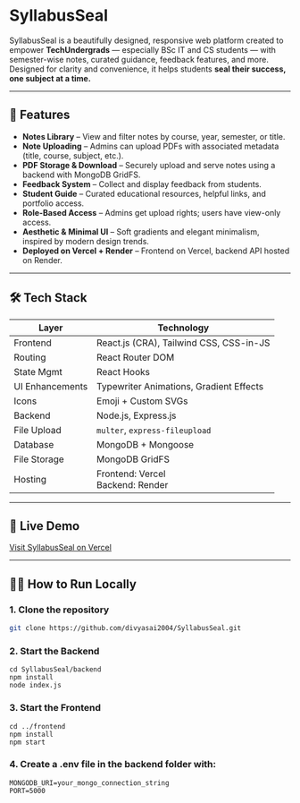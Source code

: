# SyllabusSeal

SyllabusSeal is a beautifully designed, responsive web platform created to empower **TechUndergrads** — especially BSc IT and CS students — with semester-wise notes, curated guidance, feedback features, and more. Designed for clarity and convenience, it helps students **seal their success, one subject at a time.**

---

## 🚀 Features

-  **Notes Library** – View and filter notes by course, year, semester, or title.
-  **Note Uploading** – Admins can upload PDFs with associated metadata (title, course, subject, etc.).
-  **PDF Storage & Download** – Securely upload and serve notes using a backend with MongoDB GridFS.
-  **Feedback System** – Collect and display feedback from students.
-  **Student Guide** – Curated educational resources, helpful links, and portfolio access.
-  **Role-Based Access** – Admins get upload rights; users have view-only access.
-  **Aesthetic & Minimal UI** – Soft gradients and elegant minimalism, inspired by modern design trends.
-  **Deployed on Vercel + Render** – Frontend on Vercel, backend API hosted on Render.

---

## 🛠️ Tech Stack

| Layer         | Technology                                |
|---------------|--------------------------------------------|
| Frontend      | React.js (CRA), Tailwind CSS, CSS-in-JS   |
| Routing       | React Router DOM                          |
| State Mgmt    | React Hooks                               |
| UI Enhancements | Typewriter Animations, Gradient Effects  |
| Icons         | Emoji + Custom SVGs                       |
| Backend       | Node.js, Express.js                       |
| File Upload   | `multer`, `express-fileupload`            |
| Database      | MongoDB + Mongoose                        |
| File Storage  | MongoDB GridFS                            |
| Hosting       | Frontend: Vercel<br>Backend: Render       |

---

## 🚀 Live Demo

 [Visit SyllabusSeal on Vercel](https://syllabus-seal.vercel.app/)

---

## 🧑‍💻 How to Run Locally

### 1. Clone the repository

```bash
git clone https://github.com/divyasai2004/SyllabusSeal.git
```
### 2. Start the Backend

```
cd SyllabusSeal/backend
npm install
node index.js
```
### 3. Start the Frontend

```
cd ../frontend
npm install
npm start
```
### 4. Create a .env file in the backend folder with:
```
MONGODB_URI=your_mongo_connection_string
PORT=5000
```






